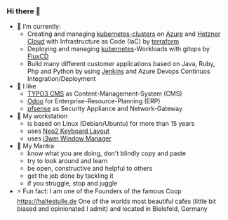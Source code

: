 ### Hi there 👋

<!--
**pniederlag/pniederlag** is a ✨ _special_ ✨ repository because its `README.md` (this file) appears on your GitHub profile.

Here are some ideas to get you started:

- 🔭 I’m currently working on ...
- 🌱 I’m currently learning ...
- 👯 I’m looking to collaborate on ...
- 🤔 I’m looking for help with ...
- 💬 Ask me about ...
- 📫 How to reach me: ...
- 😄 Pronouns: ...
- ⚡ Fun fact: ...
-->

- 🔭 I’m currently: 
    - Creating and managing [kubernetes-clusters](https://kubernetes.io/) on [Azure](https://azure.microsoft.com/ "Miccrosoft Azure") and [Hetzner Cloud](https://www.hetzner.com/de/cloud "Hetzner Cloud") with Infrastructure as Code (IaC) by [terraform](https://www.terraform.io "Hashicorp Terraform")
    - Deploying and managing [kubernetes](https://kubernetes.io/)-Workloads with gitops by [FluxCD](https://fluxcd.io/)
    - Build many different customer applications based on Java, Ruby, Php and Python by using [Jenkins](https://www.jenkins.io/) and Azure Devops Continuos Integration/Deployment
- 🌱 I like 
    - [TYPO3 CMS](https://typo3.com "TYPO3 GmbH") as Content-Management-System (CMS)
    - [Odoo](https://www.odoo.com/ "Odoo ERP, Community-Edition") for Enterprise-Resource-Planning (ERP)
    - [pfsense](https://www.pfsense.org/ "PfSense Firewall") as Security Appliance and Network-Gateway
- 👯 My workstation
    - is based on Linux (Debian/Ubuntu) for more than 15 years
    - uses [Neo2 Keyboard Layout](https://neo-layout.org/)
    - uses [i3wm Window Manager](https://i3wm.org/)
- 💬 My Mantra
    - know what you are doing, don't blindly copy and paste
    - try to look around and learn
    - be open, constructive and helpful to others
    - get the job done by tackling it
    - if you struggle, stop and juggle
- ⚡ Fun fact: I am one of the Founders of the famous Coop https://haltestulle.de One of the worlds most beautiful cafes (little bit biased and opinionated I admit) and located in Bielefeld, Germany
